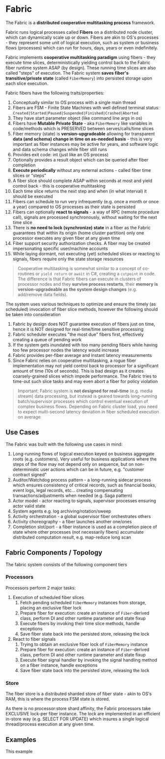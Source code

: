 ﻿# Fabric 

The Fabric is a **distributed cooperative multitasking process** framework.

Fabric runs logical processes called **Fibers** on a distributed node cluster, which
can dynamically scale up or down.
Fibers are akin to OS's processes - they represent some unit of logical execution, such as 
system or business flows (processes) which can run for hours, days, years or even indefinitely.

Fabric implements **cooperative multitasking paradigm** using fibers - they execute time slices, deterministically 
yielding control back to the Fabric fiber runtime system ASAP (by design). These running time slices are also called 
"steps" of execution. The Fabric system **saves fiber's transitive/private state** (called `FiberMemory`) into persisted 
storage upon each slice execution.

Fabric fibers have the following traits/properties:
1. Conceptually similar to OS process with a single main thread
2. Fibers are FSM - Finite State Machines with well defined terminal status: `Created|Started|Paused|Suspended|Finished|Crashed|Aborted`
2. They have start parameter object (like command line args in os)
3. Fibers have **Mutable Private State** - aka `FiberMemory` like variables in code/methods which is PRESERVED between serves/calls/time slices
5. Fiber memory (state) is **version-upgradeable** allowing for transparent **data (and schema) change in time on as-needed basis** -
   this is very important as fiber instances may be active for years, and software logic and data schema changes while fiber still runs
4. Provides exit code: int (just like an OS process)
6. Optionally provides a result object which can be queried after fiber completion
8. **Execute periodically** without any external actions - called fiber time slices or "steps"
9. A fiber slice should complete ASAP within seconds at most and yield control back - this is cooperative multitasking
9. Each time slice returns the next step and when (in what interval) it should be executed
10. Fibers can schedule to run very infrequently (e.g. once a month or once a year) compared to OS processes as their state is persisted
11. Fibers can optionally **react to signals** - a way of RPC (remote procedure call), signals are processed synchronously, without waiting 
    for the next time slice
12. There is **no need to lock (synchronize) state** in a fiber as the Fabric guarantees that within its origin (home cluster partition) only
    one processor executes any given fiber at any given time 
13. Fiber support security authorization checks. A fiber may be created impersonating specific user/machine accounts
15. While laying dormant, not executing (yet) scheduled slices or reacting to signals, fibers require only the state storage resources 


> Cooperative multitasking is somewhat similar to a concept of co-routines or `yield return` or `await` in C#, creating a `cutpoint`
> in code. The difference is that Fabric fibers can execute in clusters of processor nodes and they **survive
> process restarts**, their **memory is version-upgradeable as the system design changes** (e.g. add/remove data fields).

The system uses various techniques to optimize and ensure the timely (as scheduled) invocation of fiber slice methods,
however the following should be taken into consideration
1. Fabric by design does NOT guarantee execution of fibers just on time, hence it is NOT designed 
   for real-time/time sensitive processing
2. Fabric scheduler executes "the most due" fibers first, effectively creating a queue of pending work
3. If the system gets inundated with too many pending fibers while having too few processor nodes the latency would increase
4. Fabric provides per-fiber average and instant latency measurements
5. Since Fabric relies on cooperative multitasking, a rogue fiber implementation may not yield control back to processor
   for a significant amount of time (10s of seconds). This is bad design as it creates coarsely-grained slices which impede
   performance. The Fabric tries to time-out such slice tasks and may even abort a fiber for policy violation

> Important: Fabric system is **not designed for real-time** (e.g. media stream) data processing, but instead is geared
> towards long-running batch/supervisor processes which control eventual execution of complex business flows.
> Depending on Fabric cluster load, you need to expect multi-second latency deviation in fiber scheduled execution on 
> average

## Use Cases
The Fabric was built with the following use cases in mind:

1. Long-running flows of logical execution keyed on business aggregate roots (e.g. customers). Very useful for 
   business applications where the steps of the flow may not depend only on sequence, but on non-deterministic user 
   actions which can be in future, e.g. "customer contract signed"
2. Auditor/Watchdog process pattern - a long-running sidecar process which ensures consistency of critical records, 
   such as financial books, event logs, legal records, etc... creating compensating transactions/adjustments 
   when needed (e.g. Saga pattern)
3. Actor model - actor reacting to signals, supervisor processes ensuring actor valid state
4. System agents e.g. log archiving/rotation/sweep
5. Activity orchestration - a global supervisor fiber orchestrates others
6. Activity choreography - a fiber launches another one/ones
7. Completion slot/port - a fiber instance is used as a completion piece of state where other 
   processes (not necessarily fibers) accumulate distributed computation result, e.g. map-reduce long scan




   




## Fabric Components / Topology

The fabric system consists of the following component tiers
### Processors
Processors perform 2 major tasks: 
1. Execution of scheduled fiber slices
   1. Fetch pending scheduled `FiberMemory` instances from storage, placing an exclusive fiber lock
   2. Prepare fiber for execution: create an instance of `Fiber`-derived class,
      perform DI and other runtime parameter and state 
      fixup
   3. Execute fibers by invoking their time slice methods, handle exceptions
   4. Save fiber state back into the persisted store, releasing the lock
2. React to fiber signals
   1. Trying to obtain an exclusive fiber lock of `FiberMemory` instance
   2. Prepare fiber for execution: create an instance of `Fiber`-derived class,
      perform DI and other runtime parameter and state 
      fixup
   3. Execute fiber signal handler by invoking the signal handling method on a fiber instance, handle exceptions
   4. Save fiber state back into the persisted store, releasing the lock

### Store
The fiber store is a distributed sharded store of fiber state - akin to OS's RAM, this is where the process FSM state is stored.

As there is no processor:store shard affinity, the Fabric processors take EXCLUSIVE lock-per fiber instance.
The lock are implemented in an efficient in-store way (e.g. SELECT FOR UPDATE) which insures a single logical thread/process
execution at any given time.




## Examples

This example